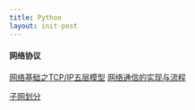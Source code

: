 ```yaml
---
title: Python
layout: init-post
---
```


#### 网络协议

[网络基础之TCP/IP五层模型]({{site.baseurl}}/2017/06/30/network-protocol-basics)
[网络通信的实现与流程]({{site.baseurl}}/2017/07/05/network-communications-achieve-and-process)  

[子网划分]({{site.baseurl}}/2017/07/10/subnet-partition.md)  
